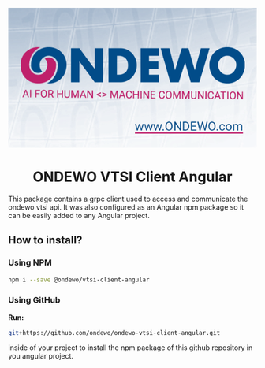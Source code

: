 <!-- NOTE: THIS IS THE README FOR GITHUB; NPM README IN root-FOLDER -->

<p align="center">
  <a href="https://www.ondewo.com">
    <img alt="ONDEWO Logo" src="https://raw.githubusercontent.com/ondewo/ondewo-logos/master/github/ondewo_logo_github_2.png"/>
  </a>
  <h1 align="center">
    ONDEWO VTSI Client Angular
  </h1>
</p>

This package contains a grpc client used to access and communicate the ondewo vtsi api.
It was also configured as an Angular npm package so it can be easily added to any Angular project.

## How to install?

### Using NPM

```bash
npm i --save @ondewo/vtsi-client-angular
```

### Using GitHub

**Run:**
```bash
git+https://github.com/ondewo/ondewo-vtsi-client-angular.git
```
inside of your project to install the npm package of this github repository in you angular project.
